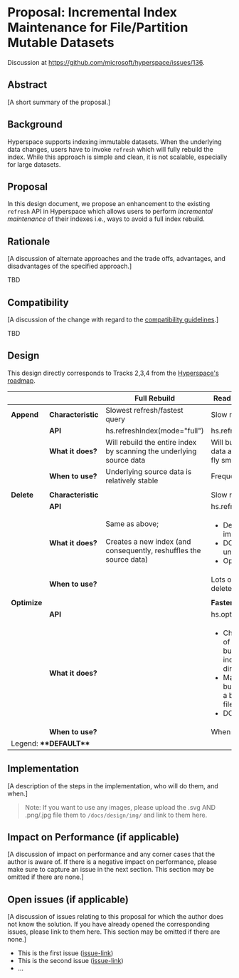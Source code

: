 # Proposal: Incremental Index Maintenance for File/Partition Mutable Datasets

Discussion at https://github.com/microsoft/hyperspace/issues/136.

## Abstract

[A short summary of the proposal.]

## Background

Hyperspace supports indexing immutable datasets. When the underlying data 
changes, users have to invoke `refresh` which will fully rebuild the index.
While this approach is simple and clean, it is not scalable, especially
for large datasets. 

## Proposal

In this design document, we propose an enhancement to the existing `refresh`
API in Hyperspace which allows users to perform *incremental maintenance*
of their indexes i.e., ways to avoid a full index rebuild.

## Rationale

[A discussion of alternate approaches and the trade offs, advantages, and disadvantages of the specified approach.]

TBD

## Compatibility

[A discussion of the change with regard to the
[compatibility guidelines](../../COMPATIBILITY.md).]

TBD

## Design

This design directly corresponds to Tracks 2,3,4 from the [Hyperspace's roadmap](../ROADMAP.md).

<table>
<thead>
  <tr>
    <th></th>
    <th></th>
    <th><b>Full Rebuild</b></th>
    <th><b>Read Optimized (Quick Query)</b></th>
    <th><b>Write Optimized (Fast Refresh)</b></th>
  </tr>
</thead>
<tbody>
  <tr>
    <td><b>Append</b></td>
    <td><b>Characteristic</b></td>
    <td>Slowest refresh/fastest query</td>
    <td>Slow refresh/fast query</td>
    <td>Fast refresh/slow query</td>
  </tr>
  <tr>
    <td></td>
    <td><b>API</b></td>
    <td>hs.refreshIndex(mode="full")</td>
    <td>hs.refreshIndex(mode="smart")</td>
    <td><b>**hs.refreshIndex(mode="quick")**</b></td>
  </tr>
  <tr>
    <td></td>
    <td><b>What it does?</b></td>
    <td>Will rebuild the entire index by scanning the underlying source data</td>
    <td>Will build index on newly added data and also optimizes on-the-fly small index files</td>
    <td>Will build index ONLY on newly added data</td>
  </tr>
  <tr>
    <td></td>
    <td><b>When to use?</b></td>
    <td>Underlying source data is relatively stable</td>
    <td>Frequently appending new data</td>
    <td>Infrequently appending new data</td>
  </tr>
  <tr>
    <td colspan="5"></td>
  </tr>
  <tr>
    <td><b>Delete</b></td>
    <td><b>Characteristic</b></td>
    <td rowspan="4">Same as above; <br><br>Creates a new index (and consequently, reshuffles the source data)</td>
    <td>Slow refresh/fast query</td>
    <td>Fast refresh/slow query</td>
  </tr>
  <tr>
    <td></td>
    <td><b>API</b></td>
    <td>hs.refreshIndex(mode="smart")</td>
    <td><b>**hs.refreshIndex(mode="quick")**</b></td>
  </tr>
  <tr>
    <td></td>
    <td><b>What it does?</b></td>
    <td>
       <ul>
         <li>Deletes entries from index immediately</li>
         <li>DOES NOT shuffle the underlying source data</li>
         <li>Operates on lineage</li>
       </ul>
     </td>
    <td>Captures file/partition predicates and deletes entries at query time</td>
  </tr>
  <tr>
    <td></td>
    <td><b>When to use?</b></td>
    <td>Lots of underlying data getting deleted</td>
    <td>Little data getting removed from the underlying data</td>
  </tr>
  <tr>
    <td colspan="5"></td>
  </tr>
  <tr>
    <td><b>Optimize</b></td>
    <td></td>
    <td></td>
    <td><b>Faster Optimize Speed (Quick)</b></td>
    <td><b>Slower Optimize Speed (Full)</b></td>
  </tr>
  <tr>
    <td></td>
    <td><b>API</b></td>
    <td></td>
    <td>hs.optimizeIndex(mode="quick")</td>
    <td><b>**hs.optimizeIndex(mode="full")**</b></td>
  </tr>
  <tr>
    <td></td>
    <td><b>What it does?</b></td>
    <td></td>
    <td>
       <ul>
          <li>Changes the physical layout of the index to improve perf but across multiple DELTA indexes (i.e., d___=x index directories)</li>
          <li>May have multiple files per bucket which means it does a best-effort merge of small files</li>
          <li>DOES NOT refresh the index</li>
       </ul>
    </td>
    <td>
       <ul>
          <li>Changes the physical layout of the index to improve perf</li>
          <li>Create a single file per bucket by merging both small and large files</li>
          <li>DOES NOT refresh the index</li>
       </ul>
    </td>
  </tr>
  <tr>
    <td></td>
    <td><b>When to use?</b></td>
    <td></td>
    <td>When perf starts degrading</td>
    <td>When perf starts degrading</td>
  </tr>
  <tr>
    <td colspan="5">Legend: <b>**DEFAULT**</b></td>
  </tr>
</tbody>
</table>

## Implementation

[A description of the steps in the implementation, who will do them, and when.]

> Note: If you want to use any images, please upload the .svg AND .png/.jpg file them to `/docs/design/img/` and link to them here.

## Impact on Performance (if applicable)

[A discussion of impact on performance and any corner cases that the author is aware of. If there is a negative impact on performance, please make sure 
to capture an issue in the next section. This section may be omitted if there are none.]

## Open issues (if applicable)

[A discussion of issues relating to this proposal for which the author does not
know the solution. If you have already opened the corresponding issues, please link
to them here. This section may be omitted if there are none.]

  - This is the first issue ([issue-link]())
  - This is the second issue ([issue-link]())
  - ...
